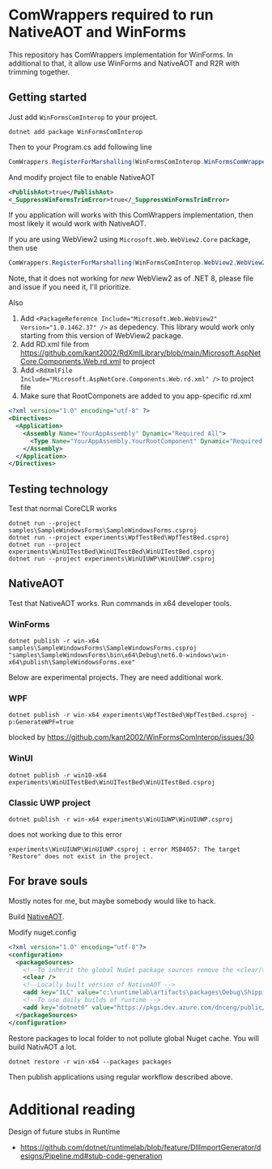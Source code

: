 ComWrappers required to run NativeAOT and WinForms
=====================================================

This repository has ComWrappers implementation for WinForms.
In additional to that, it allow use WinForms and NativeAOT and R2R with trimming together.

## Getting started

Just add `WinFormsComInterop` to your project.
```
dotnet add package WinFormsComInterop
```

Then to your Program.cs add following line
```cs
ComWrappers.RegisterForMarshalling(WinFormsComInterop.WinFormsComWrappers.Instance);
```

And modify project file to enable NativeAOT
```xml
<PublishAot>true</PublishAot>
<_SuppressWinFormsTrimError>true</_SuppressWinFormsTrimError>
```

If you application will works with this ComWrappers implementation, then most likely it would work with NativeAOT.

If you are using WebView2 using `Microsoft.Web.WebView2.Core` package, then use 
```cs
ComWrappers.RegisterForMarshalling(WinFormsComInterop.WebView2.WebView2ComWrapper.Instance);
```

Note, that it does not working for *new* WebView2 as of .NET 8, please file and issue if you need it, I'll prioritize.

Also 
1. Add `<PackageReference Include="Microsoft.Web.WebView2" Version="1.0.1462.37" />` as depedency. This library would work only starting from this version of WebView2 package.
2. Add RD.xml file from https://github.com/kant2002/RdXmlLibrary/blob/main/Microsoft.AspNetCore.Components.Web.rd.xml to project 
3. Add `<RdXmlFile Include="Microsoft.AspNetCore.Components.Web.rd.xml" />` to project file
4. Make sure that RootComponets are added to you app-specific rd.xml
```xml
<?xml version="1.0" encoding="utf-8" ?>
<Directives>
  <Application>
    <Assembly Name="YourAppAssembly" Dynamic="Required All">
      <Type Name="YourAppAssembly.YourRootComponent" Dynamic="Required All" />
    </Assembly>
  </Application>
</Directives>
```

## Testing technology

Test that normal CoreCLR works

	dotnet run --project samples\SampleWindowsForms\SampleWindowsForms.csproj
	dotnet run --project experiments\WpfTestBed\WpfTestBed.csproj
	dotnet run --project experiments\WinUITestBed\WinUITestBed\WinUITestBed.csproj
	dotnet run --project experiments\WinUIUWP\WinUIUWP.csproj

## NativeAOT
Test that NativeAOT works. 
Run commands in x64 developer tools.

### WinForms

	dotnet publish -r win-x64 samples\SampleWindowsForms\SampleWindowsForms.csproj
	"samples\SampleWindowsForms\bin\x64\Debug\net6.0-windows\win-x64\publish\SampleWindowsForms.exe"

Below are experimental projects. They are need additional work.

### WPF

	dotnet publish -r win-x64 experiments\WpfTestBed\WpfTestBed.csproj -p:GenerateWPF=true

 blocked by https://github.com/kant2002/WinFormsComInterop/issues/30

 ### WinUI

	dotnet publish -r win10-x64 experiments\WinUITestBed\WinUITestBed\WinUITestBed.csproj

### Classic UWP project

	dotnet publish -r win-x64 experiments\WinUIUWP\WinUIUWP.csproj

does not working due to this error 
```
experiments\WinUIUWP\WinUIUWP.csproj : error MSB4057: The target "Restore" does not exist in the project.
```

## For brave souls

Mostly notes for me, but maybe somebody would like to hack.

Build [NativeAOT](https://github.com/dotnet/runtimelab/tree/feature/NativeAOT).

Modify nuget.config
```xml
<?xml version="1.0" encoding="utf-8"?>
<configuration>
  <packageSources>
    <!--To inherit the global NuGet package sources remove the <clear/> line below -->
    <clear />
    <!--Locally built version of NativeAOT -->
    <add key="ILC" value="c:\runtimelab\artifacts\packages\Debug\Shipping\" />
    <!--To use daily builds of runtime -->
    <add key="dotnet6" value="https://pkgs.dev.azure.com/dnceng/public/_packaging/dotnet6/nuget/v3/index.json" />
  </packageSources>
</configuration>
```

Restore packages to local folder to not pollute global Nuget cache. You will build NativAOT a lot.

	dotnet restore -r win-x64 --packages packages

Then publish applications using regular workflow described above.


# Additional reading

Design of future stubs in Runtime
- https://github.com/dotnet/runtimelab/blob/feature/DllImportGenerator/designs/Pipeline.md#stub-code-generation
